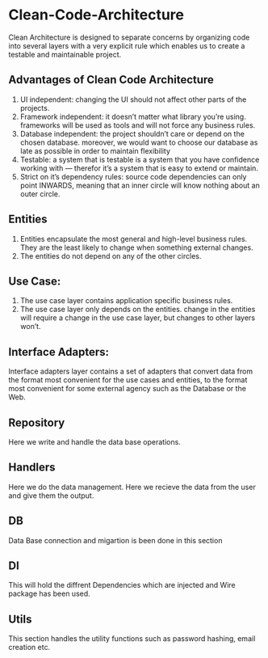 # Clean-Code-Architecture
Clean Architecture is designed to separate concerns by organizing code into several layers with a very explicit rule which enables us to create a testable and maintainable project.

## Advantages of Clean Code Architecture
1. UI independent: changing the UI should not affect other parts of the projects.
2. Framework independent: it doesn’t matter what library you’re using. frameworks will be used as tools and will not force any business rules.
3. Database independent: the project shouldn’t care or depend on the chosen database. moreover, we would want to choose our database as late as possible in order to maintain flexibility
4. Testable: a system that is testable is a system that you have confidence working with — therefor it’s a system that is easy to extend or maintain.
5. Strict on it’s dependency rules: source code dependencies can only point INWARDS, meaning that an inner circle will know nothing about an outer circle.

## Entities
1. Entities encapsulate the most general and high-level business rules.
They are the least likely to change when something external changes.
2. The entities do not depend on any of the other circles.

## Use Case:
1. The use case layer contains application specific business rules.
2. The use case layer only depends on the entities. change in the entities will require a change in the use case layer, but changes to other layers won’t.

## Interface Adapters:
Interface adapters layer contains a set of adapters that convert data from the format most convenient for the use cases and entities, to the format most convenient for some external agency such as the Database or the Web.

## Repository
Here we write and handle the data base operations.

## Handlers 
Here we do the data management. Here we recieve the data from the user and give them the output.

## DB
Data Base connection and migartion is been done in this section

## DI
This will hold the diffrent Dependencies which are injected and Wire package has been used.

## Utils
This section handles the utility functions such as password hashing, email creation etc.
